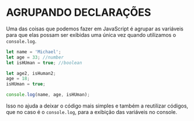 # AGRUPANDO DECLARAÇÕES

Uma das coisas que podemos fazer em JavaScript é agrupar as variáveis para que elas possam ser exibidas uma única vez quando utilizamos o `console.log`.

```js
let name = 'Michael';
let age = 33; //number
let isHUman = true; //boolean

let age2, isHuman2;
age = 18;
isHUman = true;

console.log(name, age, isHUman);
```

Isso no ajuda a deixar o código mais simples e também a reutilizar códigos, que no caso é o `console.log`, para a exibição das variáveis no console.
